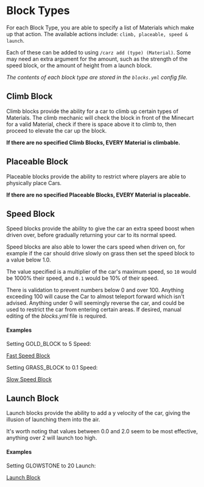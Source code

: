 Block Types
======

For each Block Type, you are able to specify a list of Materials which make up that action. The available actions include: `climb, placeable, speed & launch`.

Each of these can be added to using `/carz add (type) (Material)`. Some may need an extra argument for the amount, such as the strength of the speed block, or the amount of height from a launch block.

_The contents of each block type are stored in the `blocks.yml` config file._

## Climb Block

Climb blocks provide the ability for a car to climb up certain types of Materials. The climb mechanic will check the block in front of the Minecart for a valid Material, check if there is space above it to climb to, then proceed to elevate the car up the block.

**If there are no specified Climb Blocks, EVERY Material is climbable.**

## Placeable Block

Placeable blocks provide the ability to restrict where players are able to physically place Cars.

**If there are no specified Placeable Blocks, EVERY Material is placeable.**

## Speed Block

Speed blocks provide the ability to give the car an extra speed boost when driven over, before gradually returning your car to its normal speed.

Speed blocks are also able to lower the cars speed when driven on, for example if the car should drive slowly on grass then set the speed block to a value below 1.0.

The value specified is a multiplier of the car's maximum speed, so `10` would be 1000% their speed, and `0.1` would be 10% of their speed.

There is validation to prevent numbers below 0 and over 100. Anything exceeding 100 will cause the Car to almost teleport forward which isn't advised. Anything under 0 will seemingly reverse the car, and could be used to restrict the car from entering certain areas. If desired, manual editing of the _blocks.yml_ file is required.

#### Examples

Setting GOLD_BLOCK to 5 Speed:

[Fast Speed Block](https://thumbs.gfycat.com/MistyInsistentFlyingfish-mobile.mp4 ':include :type=video loop controls')

Setting GRASS_BLOCK to 0.1 Speed:

[Slow Speed Block](https://thumbs.gfycat.com/ClutteredOrneryHart-mobile.mp4 ':include :type=video loop controls')

## Launch Block

Launch blocks provide the ability to add a y velocity of the car, giving the illusion of launching them into the air.

It's worth noting that values between 0.0 and 2.0 seem to be most effective, anything over 2 will launch too high.

#### Examples

Setting GLOWSTONE to 20 Launch:

[Launch Block](https://thumbs.gfycat.com/ParallelIncredibleBagworm-mobile.mp4 ':include :type=video loop controls')